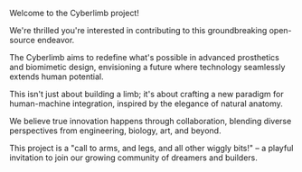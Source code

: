 Welcome to the Cyberlimb project! 

We're thrilled you're interested in contributing to this groundbreaking open-source endeavor. 

The Cyberlimb aims to redefine what's possible in advanced prosthetics and biomimetic design, envisioning a future where technology 
seamlessly extends human potential. 

This isn't just about building a limb; it's about crafting a new paradigm for human-machine integration, inspired by the elegance of natural anatomy.

We believe true innovation happens through collaboration, blending diverse perspectives from engineering, biology, art, and beyond. 

This project is a "call to arms, and legs, and all other wiggly bits!" – a playful invitation to join our growing community of dreamers and builders.
